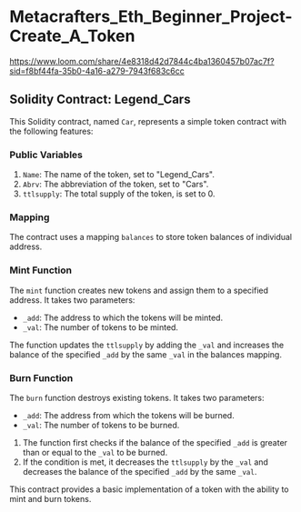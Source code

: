 # Metacrafters_Eth_Beginner_Project-Create_A_Token

https://www.loom.com/share/4e8318d42d7844c4ba1360457b07ac7f?sid=f8bf44fa-35b0-4a16-a279-7943f683c6cc

## Solidity Contract: Legend_Cars

This Solidity contract, named `Car`, represents a simple token contract with the following features:

### Public Variables
1. `Name`: The name of the token, set to "Legend_Cars".
2. `Abrv`: The abbreviation of the token, set to "Cars". 
3. `ttlsupply`: The total supply of the token, is set to 0.

### Mapping
The contract uses a mapping `balances` to store token balances of individual address.

### Mint Function
The `mint` function creates new tokens and assign them to a specified address. It takes two parameters:
- `_add`: The address to which the tokens will be minted.
- `_val`: The number of tokens to be minted.

The function updates the `ttlsupply` by adding the `_val` and increases the balance of the specified `_add` by the same `_val` in the balances mapping.

### Burn Function
The `burn` function destroys existing tokens. It takes two parameters:
- `_add`: The address from which the tokens will be burned.
- `_val`: The number of tokens to be burned.

1. The function first checks if the balance of the specified `_add` is greater than or equal to the `_val` to be burned. 
2. If the condition is met, it decreases the `ttlsupply` by the `_val` and decreases the balance of the specified `_add` by the same `_val`.

This contract provides a basic implementation of a token with the ability to mint and burn tokens.
